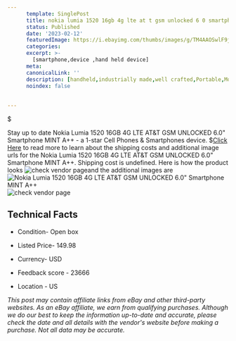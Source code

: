 ```yaml
---
      template: SinglePost
      title: nokia lumia 1520 16gb 4g lte at t gsm unlocked 6 0 smartphone mint a 
      status: Published
      date: '2023-02-12'
      featuredImage: https://i.ebayimg.com/thumbs/images/g/TM4AAOSwlF9jN1Ts/s-l225.jpg
      categories: 
      excerpt: >-
        [smartphone,device ,hand held device]
      meta:
      canonicalLink: ''
      description: [handheld,industrially made,well crafted,Portable,Mobile,Compact,Convenient,Lightweight,Maneuverable,Man-portable,Miniature,Carriable,Hand-held,Light,Holdable,Transportable,Mobile device,Pocket-sized,On-the-go,Wireless,Cordless,Compact size,Convenient size, smartphone,device ,hand held device]
      noindex: false
      
        
---
```

$

Stay up to date Nokia Lumia 1520 16GB 4G LTE AT&T GSM UNLOCKED 6.0" Smartphone MINT A++ - a 1-star Cell Phones & Smartphones device.
$[Click Here](https://www.ebay.com/itm/234715770933?hash=item36a6267035%3Ag%3ATM4AAOSwlF9jN1Ts&mkevt=1&mkcid=1&mkrid=711-53200-19255-0&campid=%253CePNCampaignId%253E&customid=%253CreferenceId%253E&toolid=10049) to read more to learn about the shipping costs and additional image urls for the Nokia Lumia 1520 16GB 4G LTE AT&T GSM UNLOCKED 6.0" Smartphone MINT A++. Shipping cost is undefined. Here is how the product looks ![check vendor page](https://i.ebayimg.com/thumbs/images/g/TM4AAOSwlF9jN1Ts/s-l225.jpg)and the additional images are![Nokia Lumia 1520 16GB 4G LTE AT&T GSM UNLOCKED 6.0" Smartphone MINT A++](https://i.ebayimg.com/images/g/TM4AAOSwlF9jN1Ts/s-l1600.jpg)![check vendor page](https://origin-galleryplus.ebayimg.com/ws/web/234715770933_2_0_1/225x225.jpg,https://origin-galleryplus.ebayimg.com/ws/web/234715770933_3_0_1/225x225.jpg,https://origin-galleryplus.ebayimg.com/ws/web/234715770933_4_0_1/225x225.jpg,https://origin-galleryplus.ebayimg.com/ws/web/234715770933_5_0_1/225x225.jpg,https://origin-galleryplus.ebayimg.com/ws/web/234715770933_6_0_1/225x225.jpg)



 ## Technical Facts 



     
      

 - Condition- Open box 


      

 - Listed Price- 149.98 


      

 - Currency- USD 


      

 - Feedback score - 23666 


      

 - Location - US 


      
      

 *_This post may contain affiliate links from eBay and other third-party websites. As an eBay affiliate, we earn from qualifying purchases. Although we do our best to keep the information up-to-date and accurate, please check the date and all details with the vendor's website before making a purchase. Not all data may be accurate._*







